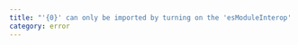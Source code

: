 ```yaml
---
title: "'{0}' can only be imported by turning on the 'esModuleInterop' flag and using a default import."
category: error
---
```

